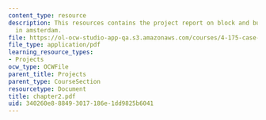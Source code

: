 ```yaml
---
content_type: resource
description: This resources contains the project report on block and building types
  in amsterdam.
file: https://ol-ocw-studio-app-qa.s3.amazonaws.com/courses/4-175-case-studies-in-city-form-fall-2005/340260e888493017186e1dd9825b6041_chapter2.pdf
file_type: application/pdf
learning_resource_types:
- Projects
ocw_type: OCWFile
parent_title: Projects
parent_type: CourseSection
resourcetype: Document
title: chapter2.pdf
uid: 340260e8-8849-3017-186e-1dd9825b6041
---
```

